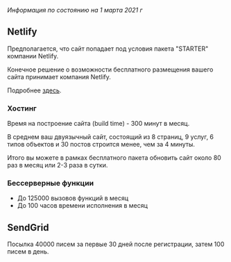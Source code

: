 *Информация по состоянию на 1 марта 2021 г*

## Netlify

Предполагается, что сайт попадает под условия пакета "STARTER" компании Netlify.

Конечное решение о возможности бесплатного размещения вашего сайта принимает компания Netlify.

Подробнее [здесь](https://www.netlify.com/tos).

### Хостинг

Время на построение сайта (build time) - 300 минут в месяц.

В среднем ваш двуязычный сайт, состоящий из 8 страниц, 9 услуг, 6 типов объектов и 30 постов строится менее, чем за 4 минуты.

Итого вы можете в рамках бесплатного пакета обновить сайт около 80 раз в месяц или 2-3 раза в сутки.

### Бессерверные функции

- До 125000 вызовов функций в месяц
- До 100 часов времени исполнения в месяц

## SendGrid

Посылка 40000 писем за первые 30 дней после регистрации, затем 100 писем в день.
